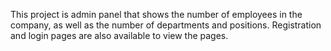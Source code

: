 This project is admin panel that shows the number of employees in the company, as well as the number of departments and positions. Registration and login pages are also available to view the pages.
